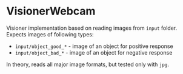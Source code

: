 # VisionerWebcam

Visioner implementation based on reading images from `input` folder. Expects images of following types:

- `input/object_good_*` - image of an object for positive response
- `input/object_bad_*` - image of an object for negative response

In theory, reads all major image formats, but tested only with `jpg`.
